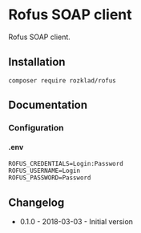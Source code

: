# Rofus SOAP client

Rofus SOAP client.

## Installation

```
composer require rozklad/rofus
```

## Documentation

### Configuration

#### .env

```
ROFUS_CREDENTIALS=Login:Password
ROFUS_USERNAME=Login
ROFUS_PASSWORD=Password
```

## Changelog

* 0.1.0 - 2018-03-03 - Initial version
